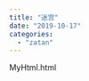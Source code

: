 ```yaml
---
title: "迷宫"
date: "2019-10-17"
categories: 
  - "zatan"
---
```


MyHtml.html

<script type="text/javascript"><div></div> var aa=14; var chess = document.getElementById("mycanvas"); var context = chess.getContext('2d'); <div></div> // var context2 = chess.getContext('2d'); // context.strokeStyle = 'yellow'; var tree = [];//存放是否联通 var isling=[];//判断是否相连 for(var i=0;i<aa;i++){ tree[i]=[]; for(var j=0;j<aa;j++){ tree[i][j]=-1;//初始值为0 } } for(var i=0;i<aa*aa;i++){ isling[i]=[]; for(var j=0;j<aa*aa;j++){ isling[i][j]=-1;//初始值为0 } } function drawChessBoard(){//绘画 for(var i=0;i<aa+1;i++){ context.strokeStyle='gray';//可选区域 context.moveTo(15+i*30,15);//垂直方向画15根线，相距30px; context.lineTo(15+i*30,15+30*aa); context.stroke(); context.moveTo(15,15+i*30);//水平方向画15根线，相距30px;棋盘为14*14； context.lineTo(15+30*aa,15+i*30); context.stroke(); } } drawChessBoard();//绘制棋盘 // var mymap=new Array(36); // for(var i=0;i<36;i++) // {mymap[i]=-1;} <div></div></script>
